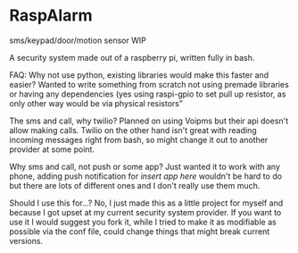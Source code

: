 # RaspAlarm

sms/keypad/door/motion sensor
WIP

A security system made out of a raspberry pi, written fully in bash.

FAQ:
Why not use python, existing libraries would make this faster and easier?
Wanted to write something from scratch not using premade libraries or having any dependencies (yes using raspi-gpio to set pull up resistor, as only other way would be via physical resistors”

The sms and call, why twilio?
Planned on using Voipms but their api doesn't allow making calls. Twilio on the other hand isn't great with reading incoming messages right from bash, so might change it out to another provider at some point.

Why sms and call, not push or some app?
Just wanted it to work with any phone, adding push notification for *insert app here* wouldn't be hard to do but there are lots of different ones and I don't really use them much.

Should I use this for…?
No, I just made this as a little project for myself and because I got upset at my current security system provider. If you want to use it I would suggest you fork it, while I tried to make it as modifiable as possible via the conf file, could change things that might break current versions.
